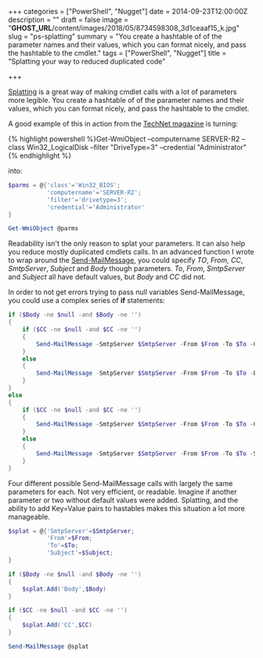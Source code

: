 +++
categories = ["PowerShell", "Nugget"]
date = 2014-09-23T12:00:00Z
description = ""
draft = false
image = "__GHOST_URL__/content/images/2018/05/8734598308_3d1ceaaf15_k.jpg"
slug = "ps-splatting"
summary = "You create a hashtable of of the parameter names and their values, which you can format nicely, and pass the hashtable to the cmdlet."
tags = ["PowerShell", "Nugget"]
title = "Splatting your way to reduced duplicated code"

+++


[Splatting](https://technet.microsoft.com/en-us/library/jj672955.aspx) is a great way of making cmdlet calls with a lot of parameters more legible. You create a hashtable of of the parameter names and their values, which you can format nicely, and pass the hashtable to the cmdlet.

A good example of this in action from the [TechNet magazine](https://technet.microsoft.com/en-us/magazine/gg675931.aspx) is turning:

{% highlight powershell %}Get-WmiObject –computername SERVER-R2 –class Win32_LogicalDisk –filter "DriveType=3" –credential "Administrator"{% endhighlight %}

into:

```powershell
$parms = @{'class'='Win32_BIOS';
           'computername'='SERVER-R2';
           'filter'='drivetype=3';
           'credential'='Administrator'
}

Get-WmiObject @parms

```

Readability isn't the only reason to splat your parameters. It can also help you reduce mostly duplicated cmdlets calls. In an advanced function I wrote to wrap around the [Send-MailMessage](https://technet.microsoft.com/en-us/library/hh849925.aspx), you could specify _TO_, _From_, _CC_, _SmtpServer_, _Subject_ and _Body_ though parameters. _To_, _From_, _SmtpServer_ and _Subject_ all have default values, but _Body_ and _CC_ did not.

In order to not get errors trying to pass null variables Send-MailMessage, you could use a complex series of **if** statements:

```powershell
if ($Body -ne $null -and $Body -ne '')
{
    if ($CC -ne $null -and $CC -ne '')
    {
        Send-MailMessage -SmtpServer $SmtpServer -From $From -To $To -CC $CC -Body $Body -Subject $Subject
    }
    else
    {
        Send-MailMessage -SmtpServer $SmtpServer -From $From -To $To -Body $Body -Subject $Subject
    }
}
else
{
    if ($CC -ne $null -and $CC -ne '')
    {
        Send-MailMessage -SmtpServer $SmtpServer -From $From -To $To -CC $CC -Subject $Subject
    }
    else
    {
        Send-MailMessage -SmtpServer $SmtpServer -From $From -To $To -Subject $Subject
    }
}

```

Four different possible Send-MailMessage calls with largely the same parameters for each. Not very efficient, or readable. Imagine if another parameter or two without default values were added. Splatting, and the ability to add Key=Value pairs to hastables makes this situation a lot more manageable.

```powershell
$splat = @{'SmtpServer'=$SmtpServer;
           'From'=$From;
           'To'=$To;
           'Subject'=$Subject;
}

if ($Body -ne $null -and $Body -ne '')
{
    $splat.Add('Body',$Body)
}

if ($CC -ne $null -and $CC -ne '')
{
    $splat.Add('CC',$CC)
}

Send-MailMessage @splat

```

